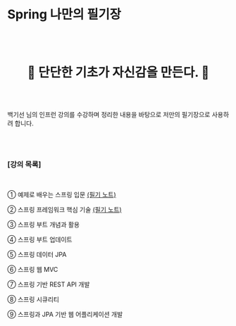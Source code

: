 # Spring 나만의 필기장
<br />
<br />
<div align=center>
  <h1>🎯 단단한 기초가 자신감을 만든다. 🔑</h1>
</div>
<br />
<br />

백기선 님의 인프런 강의를 수강하며 정리한 내용을 바탕으로 저만의 필기장으로 사용하려 합니다.

<br />
<br />

### [강의 목록]
<br />

① 예제로 배우는 스프링 입문 <a href="./01-예제로 배우는 스프링 입문/README.md">(필기 노트)</a>

② 스프링 프레임워크 핵심 기술 <a href="./02-스프링 프레임워크 핵심 기술/README.md">(필기 노트)</a>

③ 스프링 부트 개념과 활용

④ 스프링 부트 업데이트

⑤ 스프링 데이터 JPA

⑥ 스프링 웹 MVC

⑦ 스프링 기반 REST API 개발

⑧ 스프링 시큐리티

⑨ 스프링과 JPA 기반 웹 어플리케이션 개발

<br />
<br />



